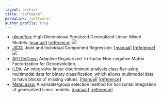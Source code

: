```yaml
---
layout: archive
title: "software"
permalink: /software/
author_profile: true
---
```


- [glmmPen:](https://cran.r-project.org/web/packages/glmmPen/index.html) High Dimensional Penalized Generalized Linear
Mixed Models. [[manual](https://cran.r-project.org/web/packages/glmmPen/glmmPen.pdf)]
[[reference](../files/publication/RJournal2023.pdf)]
[![](https://cranlogs.r-pkg.org/badges/grand-total/glmmPen)](https://cran.r-project.org/package=glmmPen)
- [JICO:](https://cran.r-project.org/web/packages/JICO/index.html) Joint and Individual Component
Regression. [[manual](https://cran.r-project.org/web/packages/JICO/JICO.pdf)]
[[reference](https://arxiv.org/pdf/2209.12388.pdf)]
[![](https://cranlogs.r-pkg.org/badges/grand-total/JICO)](https://cran.r-project.org/package=JICO) 
- [ARTDeConv:](https://github.com/gr8lawrence/ARTDeConv) Adaptive Regularized Tri-factor Non-negative Matrix Factorization
for Deconvolution. 
- [iLDA:](../files/software/iLDA_0.1.0.tar.gz) An integrative linear discriminant analysis classifier using multimodal
data for binary classification, which allows multimodal data to have blocks of missing
values. [[manual](../files/software/iLDA.pdf)] [[reference](../files/publication/Biometrika2018_2.pdf)]
- [MetaLasso:](../files/software/MetaLasso_0.1.0.tar.gz) A variable/group selection method for horizontal integration of
generalized linear models. [[manual](../files/software/MetaLasso.pdf)]
[[reference](../files/publication/Biometrics2014.pdf)]

